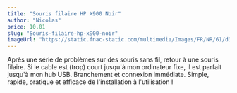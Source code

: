 ```yaml
---
title: "Souris filaire HP X900 Noir"
author: "Nicolas"
price: 10.01
slug: "Souris-filaire-hp-x900-noir"
imageUrl: "https://static.fnac-static.com/multimedia/Images/FR/NR/61/d3/7c/8180577/1540-1/tsp20160719160634/Souris-filaire-HP-X900-Noir.jpg"
---
```


Après une série de problèmes sur des souris sans fil, retour à une souris filaire. Si le cable est (trop) court jusqu'à mon ordinateur fixe, il est parfait jusqu'à mon hub USB. Branchement et connexion immédiate. Simple, rapide, pratique et efficace de l'installation à l'utilisation !
